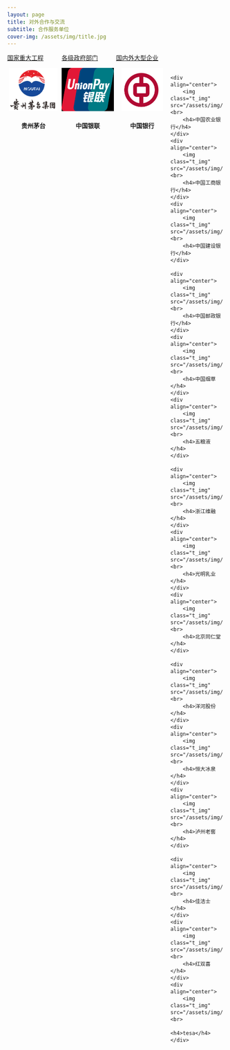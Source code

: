 ```yaml
---
layout: page
title: 对外合作与交流
subtitle: 合作服务单位
cover-img: /assets/img/title.jpg
---
```

<!--
 * @Author: Conghao Wong
 * @Date: 2023-03-08 19:13:03
 * @LastEditors: Conghao Wong
 * @LastEditTime: 2023-03-12 17:30:46
 * @Description: file content
 * @Github: https://cocoon2wong.github.io
 * Copyright 2023 Conghao Wong, All Rights Reserved.
-->

<style>
    .t_grid {
        display: grid;
        grid-template-columns: 24% 24% 24% 24%;
        grid-gap: 60px 1%;
    }

    .t_img {
        height: 100px;
    }
</style>

<link rel="stylesheet" type="text/css" href="/assets/css/user.css">

<div class="t_grid">
    <a class="btn btn-info btn-lg get-started-btn btn_dark" href="/cooperations/services_index">国家重大工程</a>
    <a class="btn btn-info btn-lg get-started-btn btn_dark" href="/cooperations/services_1">各级政府部门</a>
    <a class="btn btn-info btn-lg get-started-btn btn_selected" href="/cooperations/services_2">国内外大型企业</a>
</div>

<p></p>

<div class="t_grid">
    <div align="center">
        <img class="t_img" src="/assets/img/cooperations/services/2/1.png"><br>
        <h4>贵州茅台</h4>
    </div>
    <div align="center">
        <img class="t_img" src="/assets/img/cooperations/services/2/2.png"><br>
        <h4>中国银联</h4>
    </div>
    <div align="center">
        <img class="t_img" src="/assets/img/cooperations/services/2/3.jpeg"><br>
        <h4>中国银行</h4>
    </div>
    
    <div align="center">
        <img class="t_img" src="/assets/img/cooperations/services/2/4.png"><br>
        <h4>中国农业银行</h4>
    </div>
    <div align="center">
        <img class="t_img" src="/assets/img/cooperations/services/2/5.png"><br>
        <h4>中国工商银行</h4>
    </div>
    <div align="center">
        <img class="t_img" src="/assets/img/cooperations/services/2/6.png"><br>
        <h4>中国建设银行</h4>
    </div>
    
    <div align="center">
        <img class="t_img" src="/assets/img/cooperations/services/2/7.png"><br>
        <h4>中国邮政银行</h4>
    </div>
    <div align="center">
        <img class="t_img" src="/assets/img/cooperations/services/2/8.png"><br>
        <h4>中国烟草</h4>
    </div>
    <div align="center">
        <img class="t_img" src="/assets/img/cooperations/services/2/9.png"><br>
        <h4>五粮液</h4>
    </div>

    <div align="center">
        <img class="t_img" src="/assets/img/cooperations/services/2/10.png"><br>
        <h4>浙江维融</h4>
    </div>
    <div align="center">
        <img class="t_img" src="/assets/img/cooperations/services/2/11.png"><br>
        <h4>光明乳业</h4>
    </div>
    <div align="center">
        <img class="t_img" src="/assets/img/cooperations/services/2/12.png"><br>
        <h4>北京同仁堂</h4>
    </div>
    
    <div align="center">
        <img class="t_img" src="/assets/img/cooperations/services/2/13.png"><br>
        <h4>洋河股份</h4>
    </div>
    <div align="center">
        <img class="t_img" src="/assets/img/cooperations/services/2/14.png"><br>
        <h4>恒大冰泉</h4>
    </div>
    <div align="center">
        <img class="t_img" src="/assets/img/cooperations/services/2/15.png"><br>
        <h4>泸州老窖</h4>
    </div>
    
    <div align="center">
        <img class="t_img" src="/assets/img/cooperations/services/2/16.png"><br>
        <h4>佳洁士</h4>
    </div>
    <div align="center">
        <img class="t_img" src="/assets/img/cooperations/services/2/17.png"><br>
        <h4>红双喜</h4>
    </div>
    <div align="center">
        <img class="t_img" src="/assets/img/cooperations/services/2/18.png"><br>
        <h4>tesa</h4>
    </div>
</div>

